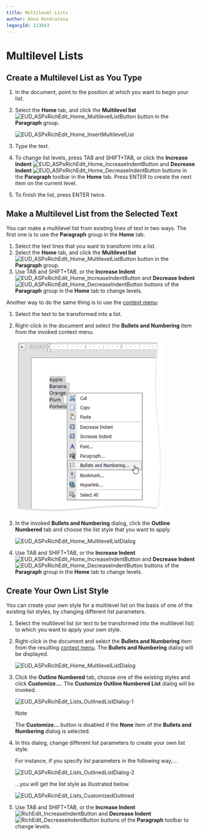 ```yaml
---
title: Multilevel Lists
author: Anna Kondratova
legacyId: 113843
---
```

# Multilevel Lists
## Create a Multilevel List as You Type
1. In the document, point to the position at which you want to begin your list.
2. Select the **Home** tab, and click the **Multilevel list** ![EUD_ASPxRichEdit_Home_MultilevelListButton](../../../images/img117842.png) button in the **Paragraph**  group.
	
	![EUD_ASPxRichEdit_Home_InsertMultilevelList](../../../images/img117839.png)
3. Type the text.
4. To change list levels, press TAB and SHIFT+TAB, or click the **Increase Indent** ![EUD_ASPxRichEdit_Home_IncreaseIndentButton](../../../images/img117847.png) and **Decrease Indent** ![EUD_ASPxRichEdit_Home_DecreaseIndentButton](../../../images/img117848.png) buttons in the **Paragraph** toolbar in the **Home** tab. Press ENTER to create the next item on the current level.
5. To finish the list, press ENTER twice.

## Make a Multilevel List from the Selected Text
You can make a multilevel list from existing lines of text in two ways. The first one is to use the **Paragraph** group in the **Home** tab.
1. Select the text lines that you want to transform into a list.
2. Select the **Home** tab, and click the **Multilevel list** ![EUD_ASPxRichEdit_Home_MultilevelListButton](../../../images/img117842.png) button in the **Paragraph** group.
3. Use TAB and SHIFT+TAB, or the **Increase Indent** ![EUD_ASPxRichEdit_Home_IncreaseIndentButton](../../../images/img117847.png) and **Decrease Indent** ![EUD_ASPxRichEdit_Home_DecreaseIndentButton](../../../images/img117848.png) buttons of the **Paragraph** group in the **Home** tab to change levels.

Another way to do the same thing is to use the [context menu](../text-editor-ui/editor-elements.md):
1. Select the text to be transformed into a list.
2. Right-click in the document and select the **Bullets and Numbering** item from the invoked context menu.
	
	![EUD_ASPxRichEdit_Home_BulletedandNumberedListsContext](../../../images/img117843.png)
3. In the invoked **Bullets and Numbering** dialog, click the **Outline Numbered** tab and choose the list style that you want to apply.
	
	![EUD_ASPxRichEdit_Home_MultilevelListDialog](../../../images/img117846.png)
4. Use TAB and SHIFT+TAB, or the **Increase Indent** ![EUD_ASPxRichEdit_Home_IncreaseIndentButton](../../../images/img117847.png) and **Decrease Indent** ![EUD_ASPxRichEdit_Home_DecreaseIndentButton](../../../images/img117848.png) buttons of the **Paragraph** group in the **Home** tab to change levels.

## Create Your Own List Style
You can create your own style for a multilevel list on the basis of one of the existing list styles, by changing different list parameters.
1. Select the multilevel list (or text to be transformed into the multilevel list) to which you want to apply your own style.
2. Right-click in the document and select the **Bullets and Numbering** item from the resulting [context menu](../text-editor-ui/editor-elements.md). The **Bullets and Numbering** dialog will be displayed.
	
	![EUD_ASPxRichEdit_Home_MultilevelListDialog](../../../images/img117846.png)
3. Click the **Outline Numbered** tab, choose one of the existing styles and click **Customize...**. The **Customize Outline Numbered List** dialog will be invoked.
	
	![EUD_ASPxRichEdit_Lists_OutlinedListDialog-1](../../../images/img117991.png)
	
	> [!NOTE]
	> The **Customize...** button is disabled if the **None** item of the **Bullets and Numbering** dialog is selected.
4. In this dialog, change different list parameters to create your own list style.
	
	For instance, if you specify list parameters in the following way,...
	
	![EUD_ASPxRichEdit_Lists_OutlinedListDialog-2](../../../images/img117992.png)
	
	...you will get the list style as illustrated below.
	
	![EUD_ASPxRichEdit_Lists_CustomizedOutlined](../../../images/img117993.png)
5. Use TAB and SHIFT+TAB, or the **Increase Indent** ![RichEdit_IncreaseIndentButton](../../../images/img117847.png) and **Decrease Indent** ![RichEdit_DecreaseIndentButton](../../../images/img117848.png) buttons of the **Paragraph** toolbar to change levels.